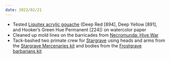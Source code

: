 ```yaml
---
date: 2022/02/21
---
```

* Tested [Liquitex acrylic gouache](https://www.liquitex.com/us/products/professional/colors/acrylic-gouache/) (Deep Red [894], Deep Yellow [891], and Hooker’s Green Hue Permanent [224]) on watercolor paper
* Cleaned up mold lines on the barricades from [Necromunda: Hive War](https://www.games-workshop.com/en-US/Necromunda-Hive-War-EN-2021)
* Tack-bashed two primate crew for [Stargrave](https://ospreypublishing.com/stargrave) using heads and arms from the [Stargrave Mercenaries kit](https://www.northstarfigures.com/prod.php?prod=15451) and bodies from the [Frostgrave barbarians kit](https://www.northstarfigures.com/prod.php?prod=8756)
